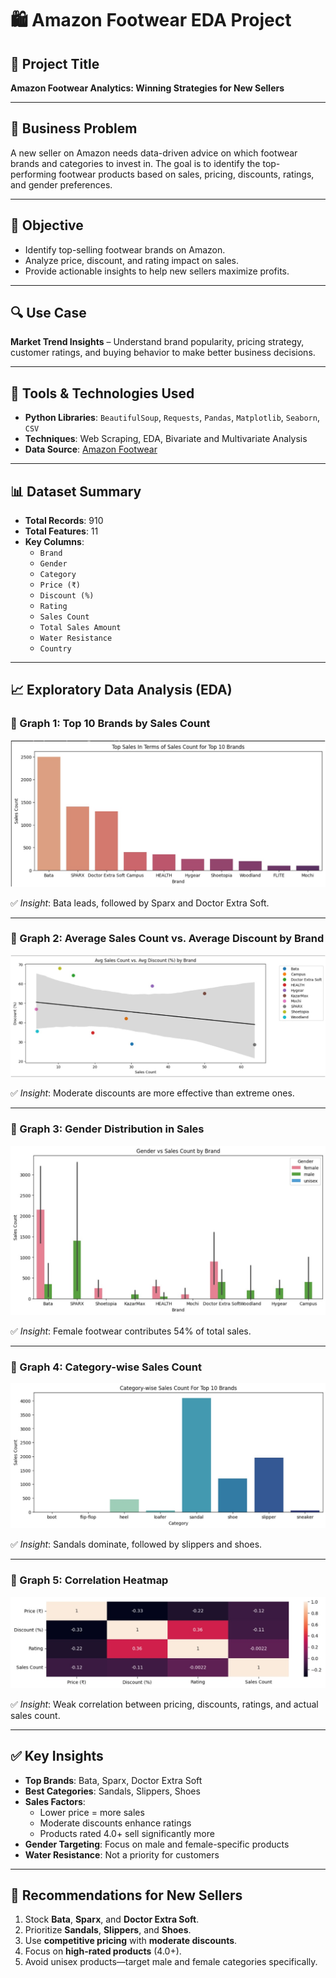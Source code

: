 # 🛍️ Amazon Footwear EDA Project

## 📌 Project Title
**Amazon Footwear Analytics: Winning Strategies for New Sellers**

---

## 🧠 Business Problem

A new seller on Amazon needs data-driven advice on which footwear brands and categories to invest in. The goal is to identify the top-performing footwear products based on sales, pricing, discounts, ratings, and gender preferences.

---

## 🎯 Objective

- Identify top-selling footwear brands on Amazon.
- Analyze price, discount, and rating impact on sales.
- Provide actionable insights to help new sellers maximize profits.

---

## 🔍 Use Case

**Market Trend Insights** – Understand brand popularity, pricing strategy, customer ratings, and buying behavior to make better business decisions.

---

## 🧰 Tools & Technologies Used

- **Python Libraries**: `BeautifulSoup`, `Requests`, `Pandas`, `Matplotlib`, `Seaborn`, `CSV`
- **Techniques**: Web Scraping, EDA, Bivariate and Multivariate Analysis
- **Data Source**: [Amazon Footwear](https://www.amazon.in/s?k=footwear)

---

## 📊 Dataset Summary

- **Total Records**: 910  
- **Total Features**: 11  
- **Key Columns**:
  - `Brand`
  - `Gender`
  - `Category`
  - `Price (₹)`
  - `Discount (%)`
  - `Rating`
  - `Sales Count`
  - `Total Sales Amount`
  - `Water Resistance`
  - `Country`

---

## 📈 Exploratory Data Analysis (EDA)

### 🔹 Graph 1: Top 10 Brands by Sales Count

![Top Brands by Sales](visuals/top_brands_sales_count.jpg)

✅ *Insight*: Bata leads, followed by Sparx and Doctor Extra Soft.

---

### 🔹 Graph 2: Average Sales Count vs. Average Discount by Brand

![Sales vs Discount](visuals/sales_vs_discount.jpg)

✅ *Insight*: Moderate discounts are more effective than extreme ones.

---

### 🔹 Graph 3: Gender Distribution in Sales

![Gender Sales Distribution](visuals/gender_sales_distribution.jpg)

✅ *Insight*: Female footwear contributes 54% of total sales.

---

### 🔹 Graph 4: Category-wise Sales Count

![Category Sales Count](visuals/category_sales_count.jpg)

✅ *Insight*: Sandals dominate, followed by slippers and shoes.

---

### 🔹 Graph 5: Correlation Heatmap

![Correlation Heatmap](visuals/correlation_heatmap.jpg)

✅ *Insight*: Weak correlation between pricing, discounts, ratings, and actual sales count.

---

## ✅ Key Insights

- **Top Brands**: Bata, Sparx, Doctor Extra Soft
- **Best Categories**: Sandals, Slippers, Shoes
- **Sales Factors**:
  - Lower price = more sales
  - Moderate discounts enhance ratings
  - Products rated 4.0+ sell significantly more
- **Gender Targeting**: Focus on male and female-specific products
- **Water Resistance**: Not a priority for customers

---

## 📝 Recommendations for New Sellers

1. Stock **Bata**, **Sparx**, and **Doctor Extra Soft**.
2. Prioritize **Sandals**, **Slippers**, and **Shoes**.
3. Use **competitive pricing** with **moderate discounts**.
4. Focus on **high-rated products** (4.0+).
5. Avoid unisex products—target male and female categories specifically.



